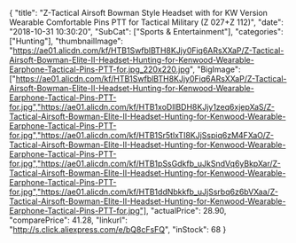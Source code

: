 {
	"title": "Z-Tactical Airsoft Bowman Style Headset with for KW Version Wearable Comfortable Pins PTT for Tactical Military (Z 027+Z 112)",
	"date": "2018-10-31 10:30:20",
	"SubCat": ["Sports & Entertainment"],
	"categories": ["Hunting"],
	"thumbnailImage": "https://ae01.alicdn.com/kf/HTB1SwfblBTH8KJjy0Fiq6ARsXXaP/Z-Tactical-Airsoft-Bowman-Elite-II-Headset-Hunting-for-Kenwood-Wearable-Earphone-Tactical-Pins-PTT-for.jpg_220x220.jpg",
	"BigImage": ["https://ae01.alicdn.com/kf/HTB1SwfblBTH8KJjy0Fiq6ARsXXaP/Z-Tactical-Airsoft-Bowman-Elite-II-Headset-Hunting-for-Kenwood-Wearable-Earphone-Tactical-Pins-PTT-for.jpg","https://ae01.alicdn.com/kf/HTB1xoDllBDH8KJjy1zeq6xjepXaS/Z-Tactical-Airsoft-Bowman-Elite-II-Headset-Hunting-for-Kenwood-Wearable-Earphone-Tactical-Pins-PTT-for.jpg","https://ae01.alicdn.com/kf/HTB1Sr5tlxTI8KJjSspiq6zM4FXaO/Z-Tactical-Airsoft-Bowman-Elite-II-Headset-Hunting-for-Kenwood-Wearable-Earphone-Tactical-Pins-PTT-for.jpg","https://ae01.alicdn.com/kf/HTB1pSsGdkfb_uJkSndVq6yBkpXar/Z-Tactical-Airsoft-Bowman-Elite-II-Headset-Hunting-for-Kenwood-Wearable-Earphone-Tactical-Pins-PTT-for.jpg","https://ae01.alicdn.com/kf/HTB1ddNbkkfb_uJjSsrbq6z6bVXaa/Z-Tactical-Airsoft-Bowman-Elite-II-Headset-Hunting-for-Kenwood-Wearable-Earphone-Tactical-Pins-PTT-for.jpg"],
	"actualPrice": 28.90,
	"comparePrice": 41.28,
	"linkurl": "http://s.click.aliexpress.com/e/bQ8cFsFQ",
	"inStock": 68
}
